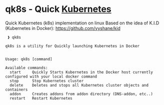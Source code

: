 # qk8s - Quick [Kubernetes](http://kubernetes.io)

Quick Kubernetes (k8s) implementation on linux
Based on the idea of K.I.D (Kubernetes in Docker): https://github.com/vyshane/kid


```
 ❱ qk8s

qk8s is a utility for Quickly launching Kubernetes in Docker


Usage: qk8s [command]

Available commands:
  start		Quickly Starts Kubernetes in the Docker host currently configured with your local docker command
  stop		Stop Kubernetes cluster
  delete	Deletes and stops all Kubernetes cluster objects and containers
  addon		Creates addons from addon directory (DNS-addon, etc..)
  restart	Restart Kubernetes
```
